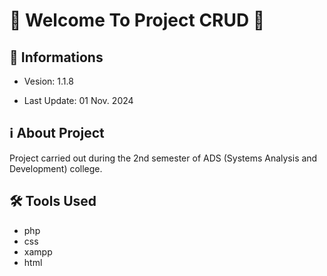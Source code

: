 # 🎉 Welcome To Project CRUD 🚀 

## 📢 Informations

- Vesion: 1.1.8

- Last Update: 01 Nov. 2024

## ℹ️ About Project

Project carried out during the 2nd semester of ADS (Systems Analysis and Development) college.

## 🛠️ Tools Used

- php
- css
- xampp
- html
